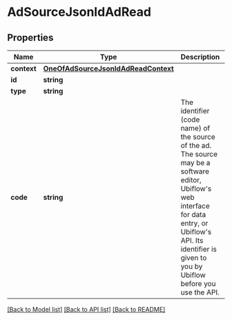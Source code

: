 # AdSourceJsonldAdRead

## Properties
Name | Type | Description | Notes
------------ | ------------- | ------------- | -------------
**context** | [**OneOfAdSourceJsonldAdReadContext**](OneOfAdSourceJsonldAdReadContext.md) |  | [optional] 
**id** | **string** |  | [optional] 
**type** | **string** |  | [optional] 
**code** | **string** | The identifier (code name) of the source of the ad.  The source may be a software editor, Ubiflow&#x27;s web interface for data entry, or Ubiflow&#x27;s API.  Its identifier is given to you by Ubiflow before you use the API. | 

[[Back to Model list]](../../README.md#documentation-for-models) [[Back to API list]](../../README.md#documentation-for-api-endpoints) [[Back to README]](../../README.md)

